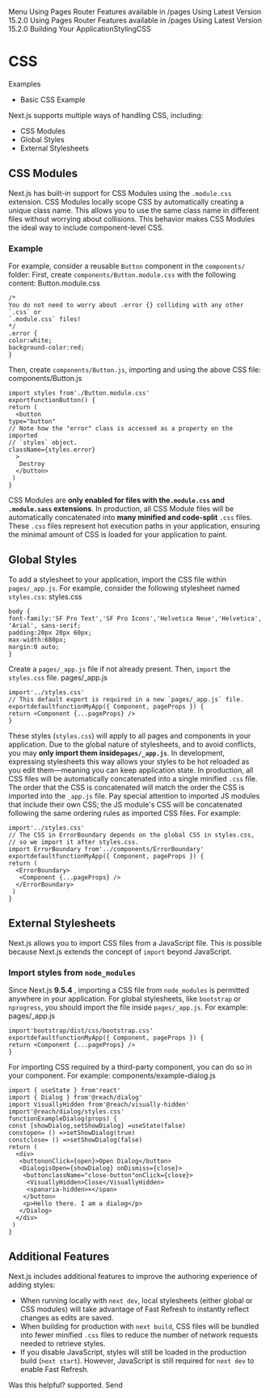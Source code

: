 Menu
Using Pages Router
Features available in /pages
Using Latest Version
15.2.0
Using Pages Router
Features available in /pages
Using Latest Version
15.2.0
Building Your ApplicationStylingCSS
# CSS
Examples
  * Basic CSS Example


Next.js supports multiple ways of handling CSS, including:
  * CSS Modules
  * Global Styles
  * External Stylesheets


## CSS Modules
Next.js has built-in support for CSS Modules using the `.module.css` extension.
CSS Modules locally scope CSS by automatically creating a unique class name. This allows you to use the same class name in different files without worrying about collisions. This behavior makes CSS Modules the ideal way to include component-level CSS.
### Example
For example, consider a reusable `Button` component in the `components/` folder:
First, create `components/Button.module.css` with the following content:
Button.module.css
```
/*
You do not need to worry about .error {} colliding with any other `.css` or
`.module.css` files!
*/
.error {
color:white;
background-color:red;
}
```

Then, create `components/Button.js`, importing and using the above CSS file:
components/Button.js
```
import styles from'./Button.module.css'
exportfunctionButton() {
return (
  <button
type="button"
// Note how the "error" class is accessed as a property on the imported
// `styles` object.
className={styles.error}
  >
   Destroy
  </button>
 )
}
```

CSS Modules are **only enabled for files with the`.module.css` and `.module.sass` extensions**.
In production, all CSS Module files will be automatically concatenated into **many minified and code-split** `.css` files. These `.css` files represent hot execution paths in your application, ensuring the minimal amount of CSS is loaded for your application to paint.
## Global Styles
To add a stylesheet to your application, import the CSS file within `pages/_app.js`.
For example, consider the following stylesheet named `styles.css`:
styles.css
```
body {
font-family:'SF Pro Text','SF Pro Icons','Helvetica Neue','Helvetica',
'Arial', sans-serif;
padding:20px 20px 60px;
max-width:680px;
margin:0 auto;
}
```

Create a `pages/_app.js` file if not already present. Then, `import` the `styles.css` file.
pages/_app.js
```
import'../styles.css'
// This default export is required in a new `pages/_app.js` file.
exportdefaultfunctionMyApp({ Component, pageProps }) {
return <Component {...pageProps} />
}
```

These styles (`styles.css`) will apply to all pages and components in your application. Due to the global nature of stylesheets, and to avoid conflicts, you may **only import them inside`pages/_app.js`**.
In development, expressing stylesheets this way allows your styles to be hot reloaded as you edit them—meaning you can keep application state.
In production, all CSS files will be automatically concatenated into a single minified `.css` file. The order that the CSS is concatenated will match the order the CSS is imported into the `_app.js` file. Pay special attention to imported JS modules that include their own CSS; the JS module's CSS will be concatenated following the same ordering rules as imported CSS files. For example:
```
import'../styles.css'
// The CSS in ErrorBoundary depends on the global CSS in styles.css,
// so we import it after styles.css.
import ErrorBoundary from'../components/ErrorBoundary'
exportdefaultfunctionMyApp({ Component, pageProps }) {
return (
  <ErrorBoundary>
   <Component {...pageProps} />
  </ErrorBoundary>
 )
}
```

## External Stylesheets
Next.js allows you to import CSS files from a JavaScript file. This is possible because Next.js extends the concept of `import` beyond JavaScript.
### Import styles from `node_modules`
Since Next.js **9.5.4** , importing a CSS file from `node_modules` is permitted anywhere in your application.
For global stylesheets, like `bootstrap` or `nprogress`, you should import the file inside `pages/_app.js`. For example:
pages/_app.js
```
import'bootstrap/dist/css/bootstrap.css'
exportdefaultfunctionMyApp({ Component, pageProps }) {
return <Component {...pageProps} />
}
```

For importing CSS required by a third-party component, you can do so in your component. For example:
components/example-dialog.js
```
import { useState } from'react'
import { Dialog } from'@reach/dialog'
import VisuallyHidden from'@reach/visually-hidden'
import'@reach/dialog/styles.css'
functionExampleDialog(props) {
const [showDialog,setShowDialog] =useState(false)
constopen= () =>setShowDialog(true)
constclose= () =>setShowDialog(false)
return (
  <div>
   <buttononClick={open}>Open Dialog</button>
   <DialogisOpen={showDialog} onDismiss={close}>
    <buttonclassName="close-button"onClick={close}>
     <VisuallyHidden>Close</VisuallyHidden>
     <spanaria-hidden>×</span>
    </button>
    <p>Hello there. I am a dialog</p>
   </Dialog>
  </div>
 )
}
```

## Additional Features
Next.js includes additional features to improve the authoring experience of adding styles:
  * When running locally with `next dev`, local stylesheets (either global or CSS modules) will take advantage of Fast Refresh to instantly reflect changes as edits are saved.
  * When building for production with `next build`, CSS files will be bundled into fewer minified `.css` files to reduce the number of network requests needed to retrieve styles.
  * If you disable JavaScript, styles will still be loaded in the production build (`next start`). However, JavaScript is still required for `next dev` to enable Fast Refresh.


Was this helpful?
supported.
Send
